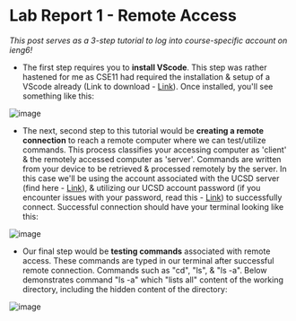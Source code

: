 # Lab Report 1 - Remote Access
*This post serves as a 3-step tutorial to log into course-specific account on ieng6!*

- The first step requires you to **install VScode**. This step was rather hastened for me as CSE11 had
required the installation & setup of a VScode already (Link to download - [Link](https://code.visualstudio.com/Download)). Once installed, you'll see something like this:

![image](https://user-images.githubusercontent.com/122498399/212008323-2af8cd6b-9124-4748-92b3-6eff63738aae.png)


- The next, second step to this tutorial would be **creating a remote connection** to reach a
remote computer where we can test/utilize commands. This process classifies your accessing
computer as 'client' & the remotely accessed computer as 'server'. Commands are written from
your device to be retrieved & processed remotely by the server. In this case we'll be using the
account associated with the UCSD server (find here - [Link](https://sdacs.ucsd.edu/~icc/index.php)), & utilizing our UCSD account password (if you encounter issues with your password, read this - [Link](https://docs.google.com/document/d/1hs7CyQeh-MdUfM9uv99i8tqfneos6Y8bDU0uhn1wqho/edit))  to successfully
connect. Successful connection should have your terminal looking like this:

![image](https://user-images.githubusercontent.com/122498399/212010970-433716d2-a1b2-424f-ae86-d52a8e3cae32.png)


- Our final step would be **testing commands** associated with remote access. These commands are
typed in our terminal after successful remote connection. Commands such as "cd", "ls", &
"ls -a". Below demonstrates command "ls -a" which "lists all" content of the working directory,
including the hidden content of the directory:

![image](https://user-images.githubusercontent.com/122498399/212013024-9e8cc13a-f57e-46e9-b568-0234a61b8119.png)

